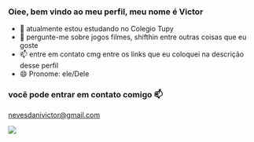 ### Oiee, bem vindo ao meu perfil, meu nome é Victor
- 🌱 atualmente estou estudando no Colegio Tupy
- 💬 pergunte-me sobre jogos filmes, shifthin entre outras coisas que eu goste
- 📫 entre em contato cmg entre os links que eu coloquei na descrição desse perfil
- 😄 Pronome: ele/Dele



### vocẽ pode entrar em contato comigo 📫

nevesdanivictor@gmail.com

![](
https://media.tenor.com/CE_UBfN_Bh8AAAAC/fanf-fnaf.gif)

